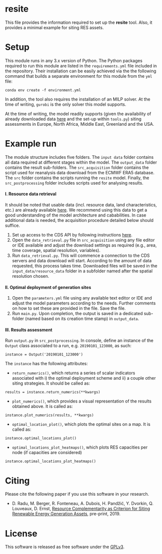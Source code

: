 # resite

This file provides the information required to set up the __resite__ tool. Also, it provides a minimal example for siting
RES assets.  

# Setup

This module runs in any 3.x version of Python. The Python packages required to run this module are listed 
in the `requirements.yml` file included in the repository. Their installation can be easily achieved via the the following
command that builds a separate environment for this module from the `yml` file:
   
    conda env create -f environment.yml
    
In addition, the tool also requires the installation of an MILP solver. At the time of writing, `gurobi` is the only
solver this model supports. 

At the time of writing, the model readily supports (given the availability of already downloaded data
[here](https://dox.uliege.be/index.php/s/trys2xY7j9JsQ3z) and the set-up within `tools.py`) siting assessments in 
Europe, North Africa, Middle East, Greenland and the USA.

   
# Example run

The module structure includes five folders. The `input data` folder contains all data required at different stages within 
the model. The `output_data` folder contains the result sub-folders. The `src_acquisition` folder contains the script
used for reanalysis data download from the ECMWF ERA5 database. The `src` folder contains the scripts running the `resite`
model. Finally, the `src_postprocessing` folder includes scripts used for analysing results.

#### I. Resource data retrieval
It should be noted that usable data (incl. resource data, land characteristics, etc.) are already available 
[here](https://dox.uliege.be/index.php/s/trys2xY7j9JsQ3z). We recommend using this data to get a good understanding
of the model architecture and cababilities. In case additional data is needed, the acquisition procedure detailed below
should suffice. 
1. Set up access to the CDS API by following instructions [here](https://cds.climate.copernicus.eu/api-how-to).
2. Open the `data_retrieval.py` file in `src_acquisition` using any file editor or IDE available and adjust the
download settings as required (e.g., area, time coverage, spatial resolution, variables). 
3. Run `data_retrieval.py`. This will commence a connection to the CDS servers and data
download will start. According to the amount of data requested, this process takes time.
Downloaded files will be saved in the `input_data/resource_data` folder in a subfolder named after the spatial resolution chosen.
                 
#### II. Optimal deployment of generation sites
1. Open the `parameters.yml` file using any available text editor or IDE and adjust the model parameters according to 
the needs. Further comments on how to set these are provided in the file. Save the file.
2. Run `main.py`. Upon completion, the output is saved in a dedicated sub-folder (named based on its creation time stamp) in `output_data`.

#### III. Results assessment
Run `output.py` in `src_postprocessing`. In console, define an instance of the `Output` class associated to a run, e.g.
`20190101_123000`, as such:

```
instance = Output('20190101_123000')
```

The `instance` has the following attributes:
+ `return_numerics()`, which returns a series of scalar indicators associated with i) the optimal deployment scheme and
ii) a couple other siting strategies. It should be called as:

```
results = instance.return_numerics(**kwargs)
```
+ `plot_numerics()`, which provides a visual representation of the results obtained above. It is called as:
```
instance.plot_numerics(results, **kwargs)
```
+ `optimal_location_plot()`, which plots the optimal sites on a map. It is called as:
```
instance.optimal_locations_plot()
```
+ `optimal_locations_plot_heatmaps()`, which plots RES capacities per node (if capacities are considered)
```
instance.optimal_locations_plot_heatmaps()
```
    
# Citing
Please cite the following paper if you use this software in your research.

+ D. Radu, M. Berger, R. Fonteneau, A. Dubois, H. Pandžić, Y. Dvorkin, Q. Louveaux, D. Ernst, [Resource
Complementarity as Criterion for Siting Renewable Energy Generation Assets](https://orbi.uliege.be/handle/2268/240014), pre-print, 2019.

# License
This software is released as free software under the [GPLv3](http://www.gnu.org/licenses/gpl-3.0.en.html).



